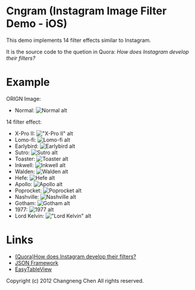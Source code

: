 Cngram (Instagram Image Filter Demo - iOS)
===========================

This demo implements 14 filter effects similar to Instagram.

It is the source code to the quetion in Quora: *How does Instagram develop their filters?*


Example
=====
ORIGN Image:
* Normal:
  ![Normal alt](https://github.com/changneng/Instagram-image-filter/blob/master/example/00.jpg?raw=true "Normal")

14 filter effect:
* X-Pro II:
  !["X-Pro II" alt](https://github.com/changneng/Instagram-image-filter/blob/master/example/01.jpg?raw=true "X-Pro II")
* Lomo-fi:
  ![Lomo-fi alt](https://github.com/changneng/Instagram-image-filter/blob/master/example/02.jpg?raw=true "Lomo-fi")
* Earlybird:
  ![Earlybird alt](https://github.com/changneng/Instagram-image-filter/blob/master/example/03.jpg?raw=true "Earlybird")
* Sutro:
  ![Sutro alt](https://github.com/changneng/Instagram-image-filter/blob/master/example/04.jpg?raw=true "Sutro")
* Toaster:
  ![Toaster alt](https://github.com/changneng/Instagram-image-filter/blob/master/example/05.jpg?raw=true "Toaster")
* Inkwell:
  ![Inkwell alt](https://github.com/changneng/Instagram-image-filter/blob/master/example/06.jpg?raw=true "Inkwell")
* Walden:
  ![Walden alt](https://github.com/changneng/Instagram-image-filter/blob/master/example/07.jpg?raw=true "Walden")
* Hefe:
  ![Hefe alt](https://github.com/changneng/Instagram-image-filter/blob/master/example/08.jpg?raw=true "Hefe")
* Apollo:
  ![Apollo alt](https://github.com/changneng/Instagram-image-filter/blob/master/example/09.jpg?raw=true "Apollo")
* Poprocket:
  ![Poprocket alt](https://github.com/changneng/Instagram-image-filter/blob/master/example/10.jpg?raw=true "Poprocket")
* Nashville:
  ![Nashville alt](https://github.com/changneng/Instagram-image-filter/blob/master/example/11.jpg?raw=true "Nashville")
* Gotham:
  ![Gotham alt](https://github.com/changneng/Instagram-image-filter/blob/master/example/12.jpg?raw=true "Gotham")
* 1977:
  ![1977 alt](https://github.com/changneng/Instagram-image-filter/blob/master/example/13.jpg?raw=true "1977")
* Lord Kelvin:
  !["Lord Kelvin" alt](https://github.com/changneng/Instagram-image-filter/blob/master/example/14.jpg?raw=true "Lord Kelvin")


Links
=====

* [(Quora)How does Instagram develop their filters?](http://www.quora.com/Instagram/How-does-Instagram-develop-their-filters/answer/Changneng-Chen)
* [JSON Framework](http://github.com/stig/json-framework)
* [EasyTableView](http://github.com/alekseyn/EasyTableView)

Copyright (c) 2012 Changneng Chen
All rights reserved.

